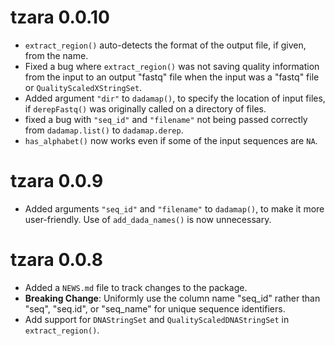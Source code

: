 # tzara 0.0.10

* `extract_region()` auto-detects the format of the output file, if given,
  from the name.
* Fixed a bug where `extract_region()` was not saving quality information
  from the input to an output "fastq" file when the input was a "fastq" file or
  `QualityScaledXStringSet`.
* Added argument `"dir"` to `dadamap()`, to specify the location of input files,
  if `derepFastq()` was originally called on a directory of files.
* fixed a bug with `"seq_id"` and `"filename"` not being passed correctly from
  `dadamap.list()` to `dadamap.derep`.
* `has_alphabet()` now works even if some of the input sequences are `NA`.

# tzara 0.0.9

* Added arguments `"seq_id"` and `"filename"` to `dadamap()`, to make it more
  user-friendly.  Use of `add_dada_names()` is now unnecessary.
  
# tzara 0.0.8

* Added a `NEWS.md` file to track changes to the package.
* **Breaking Change**: Uniformly use the column name "seq_id" rather than "seq",
  "seq.id", or "seq_name" for unique sequence identifiers.
* Add support for `DNAStringSet` and `QualityScaledDNAStringSet` in 
  `extract_region()`.

